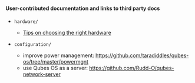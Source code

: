 #### User-contributed documentation and links to third party docs

- `hardware/`
    - [Tips on choosing the right hardware](hardware-selection.md)

- `configuration/`
    - improve power management: https://github.com/taradiddles/qubes-os/tree/master/powermgnt
    - use Qubes OS as a server: https://github.com/Rudd-O/qubes-network-server
